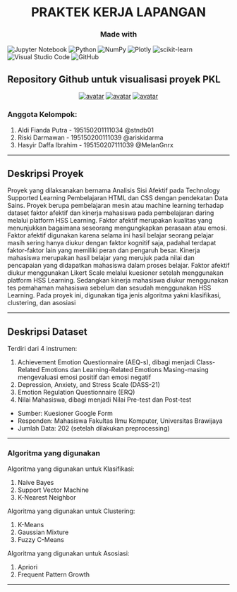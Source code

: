 
<center> <h1><b>PRAKTEK KERJA LAPANGAN</b></h1> </center>
<center> <h3><b>Made with</b></h3> </center>

![Jupyter Notebook](https://img.shields.io/badge/jupyter-%23FA0F00.svg?style=for-the-badge&logo=jupyter&logoColor=white)
![Python](https://img.shields.io/badge/python-3670A0?style=for-the-badge&logo=python&logoColor=ffdd54)
![NumPy](https://img.shields.io/badge/numpy-%23013243.svg?style=for-the-badge&logo=numpy&logoColor=white)
![Plotly](https://img.shields.io/badge/Plotly-%233F4F75.svg?style=for-the-badge&logo=plotly&logoColor=white)
![scikit-learn](https://img.shields.io/badge/scikit--learn-%23F7931E.svg?style=for-the-badge&logo=scikit-learn&logoColor=white)
![Visual Studio Code](https://img.shields.io/badge/Visual%20Studio%20Code-0078d7.svg?style=for-the-badge&logo=visual-studio-code&logoColor=white)
![GitHub](https://img.shields.io/badge/github-%23121011.svg?style=for-the-badge&logo=github&logoColor=white)


## **Repository Github untuk visualisasi proyek PKL**

<center> 

<a href="https://github.com/stndb01" rel="some text">![avatar](https://images.weserv.nl/?url=https://avatars.githubusercontent.com/u/54304759?v=4&h=50&w=50&fit=cover&mask=circle&maxage=7d)</a>
<a href="https://github.com/ariskidarma" rel="some text">![avatar](https://images.weserv.nl/?url=https://avatars.githubusercontent.com/u/71130014?v=4&h=50&w=50&fit=cover&mask=circle&maxage=7d)</a>
<a href="https://github.com/MelanGnrx" rel="some text">![avatar](https://images.weserv.nl/?url=https://avatars.githubusercontent.com/u/73750362?v=4&h=50&w=50&fit=cover&mask=circle&maxage=7d)</a>

</center>

### Anggota Kelompok:

1. Aldi Fianda Putra - 195150201111034 @stndb01
2. Riski Darmawan - 195150200111039 @ariskidarma
3. Hasyir Daffa Ibrahim - 195150207111039 @MelanGnrx



<hr></hr>

## **Deskripsi Proyek** 

Proyek yang dilaksanakan bernama Analisis Sisi Afektif pada Technology Supported Learning Pembelajaran HTML dan CSS dengan pendekatan Data Sains. Proyek berupa pembelajaran mesin atau machine learning terhadap dataset faktor afektif dan kinerja mahasiswa pada pembelajaran daring melalui platform HSS Learning. Faktor afektif merupakan kualitas yang menunjukkan bagaimana seseorang mengungkapkan perasaan atau emosi. Faktor afektif digunakan karena selama ini hasil belajar seorang pelajar masih sering hanya diukur dengan faktor kognitif saja, padahal terdapat faktor-faktor lain yang memiliki peran dan pengaruh besar. Kinerja mahasiswa merupakan hasil belajar yang merujuk pada nilai dan pencapaian yang didapatkan mahasiswa dalam proses belajar. Faktor afektif diukur menggunakan Likert Scale melalui kuesioner setelah menggunakan platform HSS Learning. Sedangkan kinerja mahasiswa diukur menggunakan tes pemahaman mahasiswa sebelum dan sesudah menggunakan HSS Learning. Pada proyek ini, digunakan tiga jenis algoritma yakni klasifikasi, clustering, dan asosiasi

<hr></hr>

## **Deskripsi Dataset**

Terdiri dari 4 instrumen:
1. Achievement Emotion Questionnaire (AEQ-s), dibagi menjadi Class-Related Emotions dan Learning-Related Emotions Masing-masing mengevaluasi emosi positif dan emosi negatif
2. Depression, Anxiety, and Stress Scale (DASS-21)
3. Emotion Regulation Questionnaire (ERQ)
4. Nilai Mahasiswa, dibagi menjadi Nilai Pre-test dan Post-test

- Sumber: Kuesioner Google Form
- Responden: Mahasiswa Fakultas Ilmu Komputer, Universitas Brawijaya
- Jumlah Data: 202 (setelah dilakukan preprocessing)
    
<hr></hr>

### **Algoritma yang digunakan**
Algoritma yang digunakan untuk Klasifikasi:
1. Naive Bayes
2. Support Vector Machine
3. K-Nearest Neighbor

Algoritma yang digunakan untuk Clustering:
1. K-Means
2. Gaussian Mixture
3. Fuzzy C-Means

Algoritma yang digunakan untuk Asosiasi:
1. Apriori
2. Frequent Pattern Growth

<hr></hr>
